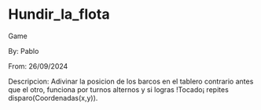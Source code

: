 # Hundir_la_flota
Game <p>
By: Pablo <p>
From: 26/09/2024 <p>
Descripcion: Adivinar la posicion de los barcos en el tablero contrario antes que el otro, funciona por turnos alternos y si logras !Tocado¡ repites disparo(Coordenadas(x,y)).
